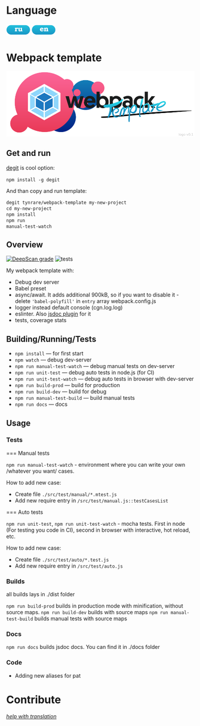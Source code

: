 # Language

[![ru](./maintenance/docs/repo-readme/res/lang-select-ru.png)](./maintenance/docs/repo-readme/ru.md)
[![en](./maintenance/docs/repo-readme/res/lang-select-en.png)](./README.md)

# Webpack template

![title-image](./maintenance/docs/repo-readme/res/title-image.png)

## Get and run

[degit](https://github.com/Rich-Harris/degit) is cool option:

`npm install -g degit`

And than copy and run template:

```
degit tynrare/webpack-template my-new-project
cd my-new-project
npm install
npm run 
manual-test-watch
```

## Overview

[![DeepScan grade](https://deepscan.io/api/teams/5038/projects/6835/branches/59639/badge/grade.svg)](https://deepscan.io/dashboard#view=project&tid=5038&pid=6835&bid=59639) ![tests](https://github.com/tynrare/webpack-template/workflows/tests/badge.svg?branch=master)

My webpack template with:
- Debug dev server
- Babel preset
- async/await. It adds additional 900kB, so if you want to disable it - delete `'babel-polyfill'` in `entry` array webpack.config.js
- logger instead default console (cgn.log.log)
- eslinter. Also [jsdoc plugin](https://github.com/gajus/eslint-plugin-jsdoc) for it
- tests, coverage stats

## Building/Running/Tests

- `npm install` — for first start
- `npm watch` — debug dev-server
- `npm run manual-test-watch` — debug manual tests on dev-server
- `npm run unit-test` — debug auto tests in node.js (for CI)
- `npm run unit-test-watch` — debug auto tests in browser with dev-server
- `npm run build-prod` — build for production
- `npm run build-dev` — build for debug
- `npm run manual-test-build` — build manual tests
- `npm run docs` — docs

## Usage

### Tests

=== Manual tests

`npm run manual-test-watch` - environment where you can write your own /whatever you want/ cases.

How to add new case:
 - Create file `./src/test/manual/*.mtest.js`
 - Add new require entry in `/src/test/manual.js::testCasesList`

=== Auto tests

`npm run unit-test`, `npm run unit-test-watch` - mocha tests. First in node (For testing you code in CI), second in browser with interactive, hot reload, etc.

How to add new case:
 - Create file `./src/test/auto/*.test.js`
 - Add new require entry in `/src/test/auto.js`

### Builds

 all builds lays in ./dist folder

`npm run build-prod` builds in production mode with minification, without source maps.
`npm run build-dev` builds with source maps
`npm run manual-test-build` builds manual tests with source maps

### Docs

`npm run docs` builds jsdoc docs. You can find it in ./docs folder

### Code

- Adding new aliases for pat

# Contribute

*[help with translation](./maintenance/docs/misc/help-with-translation.md)*
